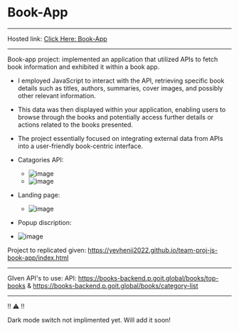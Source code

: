  # Book-App
___
Hosted link: [Click Here: Book-App](https://srivatsa007.github.io/Geekster-JS/weekly%20test%205/) 
___
Book-app project: implemented an application that utilized APIs to fetch book information and exhibited it within a book app. 
  * I employed JavaScript to interact with the API, retrieving specific book details such as titles, authors, summaries, cover images, and possibly other relevant information.
  * This data was then displayed within your application, enabling users to browse through the books and potentially access further details or actions related to the books presented.
  * The project essentially focused on integrating external data from APIs into a user-friendly book-centric interface.

* Catagories API:
  * ![image](https://github.com/srivatsa007/Geekster-JS/assets/70172502/c8d3add6-30a3-440f-8e34-5d1fc7444f12)
  * ![image](https://github.com/srivatsa007/Geekster-JS/assets/70172502/ac003125-f4ce-4324-b5dc-9a5ae33e0c79)
* Landing page:
  *  ![image](https://github.com/srivatsa007/Geekster-JS/assets/70172502/d6e23a6b-3481-4185-b4f2-f750434848ab)
*  Popup discription:
  *  ![image](https://github.com/srivatsa007/Geekster-JS/assets/70172502/960bfe36-b118-47ab-a51f-b8574ab3573a)





 
Project to replicated given: https://yevhenii2022.github.io/team-proj-js-book-app/index.html
____
GIven API's to use: API: https://books-backend.p.goit.global/books/top-books & https://books-backend.p.goit.global/books/category-list

___
!! ⚠️ !!

Dark mode switch not implimented yet.
Will add it soon!

